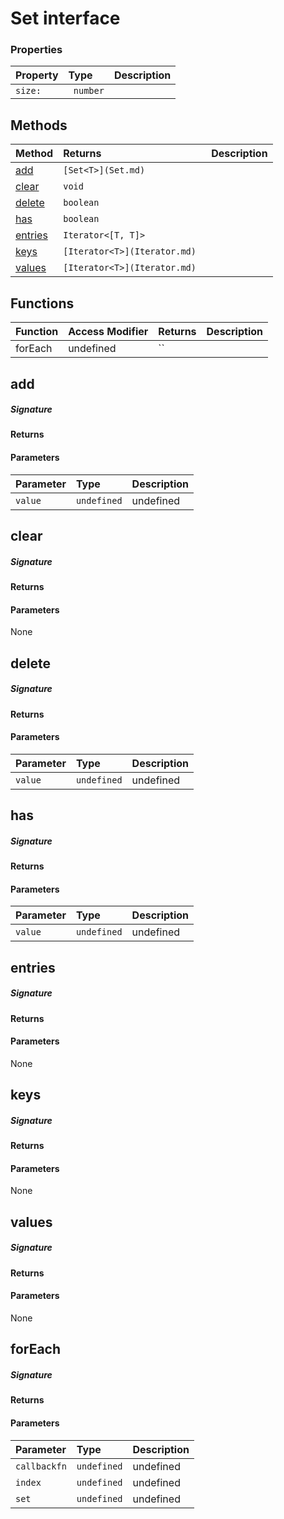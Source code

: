 # Set<T> interface





### Properties

| Property	   | Type	| Description|
|:-------------|:-------|:-----------|
|`size:`      |` number` |  |




## Methods

| Method	   |  Returns	| Description|
|:-------------|:-------|:-----------|
|[add](#add)      | `[Set<T>](Set.md) `|  |
|[clear](#clear)      | `void `|  |
|[delete](#delete)      | `boolean `|  |
|[has](#has)      | `boolean `|  |
|[entries](#entries)      | `Iterator<[T, T]> `|  |
|[keys](#keys)      | `[Iterator<T>](Iterator.md) `|  |
|[values](#values)      | `[Iterator<T>](Iterator.md) `|  |



## Functions

| Function	   | Access Modifier | Returns	| Description|
|:-------------|:----|:-------|:-----------|
|forEach      | undefined | `` |  |


## add



##### Signature

#### Returns

#### Parameters


| Parameter	   | Type    | Description |
|:-------------|:---------------|:------------|
| `value`    | `undefined` | undefined |


## clear



##### Signature

#### Returns

#### Parameters
None


## delete



##### Signature

#### Returns

#### Parameters


| Parameter	   | Type    | Description |
|:-------------|:---------------|:------------|
| `value`    | `undefined` | undefined |


## has



##### Signature

#### Returns

#### Parameters


| Parameter	   | Type    | Description |
|:-------------|:---------------|:------------|
| `value`    | `undefined` | undefined |


## entries



##### Signature

#### Returns

#### Parameters
None


## keys



##### Signature

#### Returns

#### Parameters
None


## values



##### Signature

#### Returns

#### Parameters
None


## forEach



##### Signature

#### Returns

#### Parameters


| Parameter	   | Type    | Description |
|:-------------|:---------------|:------------|
| `callbackfn`    | `undefined` | undefined |
| `index`    | `undefined` | undefined |
| `set`    | `undefined` | undefined |

